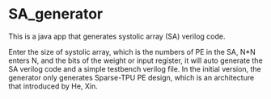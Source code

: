# SA_generator
This is a java app that generates systolic array (SA) verilog code.

Enter the size of systolic array, which is the numbers of PE in the SA, N*N enters N, and the bits of the weight or input register, it will auto generate the SA verilog code and a simple testbench verilog file.
In the initial version, the generator only generates Sparse-TPU PE design, which is an architecture that introduced by He, Xin.

